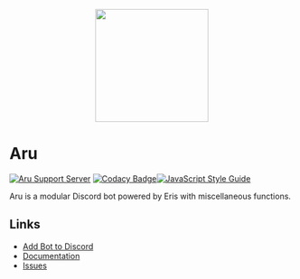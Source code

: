 <p align="center">
  <img src="logo.png" height="200px" width="200px">
</p>

# Aru
[![Aru Support Server](https://discordapp.com/api/guilds/150660709254955009/embed.png?style=shield)](https://discord.gg/0qAx3KUU1I4X74Hc)
[![Codacy Badge](https://api.codacy.com/project/badge/Grade/6b36f823103340bbb11ec623d4162fa6)](https://www.codacy.com/app/PyroclasticMayhem/aru?utm_source=github.com&amp;utm_medium=referral&amp;utm_content=perhion/aru&amp;utm_campaign=Badge_Grade)[![JavaScript Style Guide](https://img.shields.io/badge/code_style-standard-brightgreen.svg)](https://standardjs.com)

Aru is a modular Discord bot powered by Eris with miscellaneous functions.

## Links
* [Add Bot to Discord](https://discordapp.com/oauth2/authorize?client_id=168080204063834112&scope=bot&permissions=0
)
* [Documentation](https://github.com/perhion/aru/wiki
)
* [Issues](https://github.com/perhion/aru/issues
)
